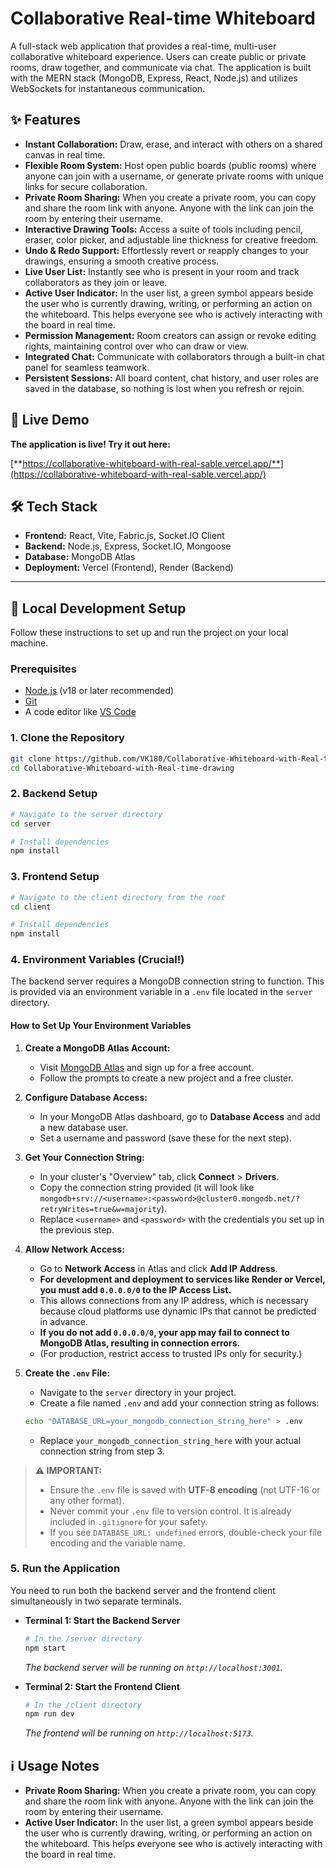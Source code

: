 # Collaborative Real-time Whiteboard

A full-stack web application that provides a real-time, multi-user collaborative whiteboard experience. Users can create public or private rooms, draw together, and communicate via chat. The application is built with the MERN stack (MongoDB, Express, React, Node.js) and utilizes WebSockets for instantaneous communication.

## ✨ Features

*   **Instant Collaboration:** Draw, erase, and interact with others on a shared canvas in real time.
*   **Flexible Room System:** Host open public boards (public rooms) where anyone can join with a username, or generate private rooms with unique links for secure collaboration.
*   **Private Room Sharing:** When you create a private room, you can copy and share the room link with anyone. Anyone with the link can join the room by entering their username.
*   **Interactive Drawing Tools:** Access a suite of tools including pencil, eraser, color picker, and adjustable line thickness for creative freedom.
*   **Undo & Redo Support:** Effortlessly revert or reapply changes to your drawings, ensuring a smooth creative process.
*   **Live User List:** Instantly see who is present in your room and track collaborators as they join or leave.
*   **Active User Indicator:** In the user list, a green symbol appears beside the user who is currently drawing, writing, or performing an action on the whiteboard. This helps everyone see who is actively interacting with the board in real time.
*   **Permission Management:** Room creators can assign or revoke editing rights, maintaining control over who can draw or view.
*   **Integrated Chat:** Communicate with collaborators through a built-in chat panel for seamless teamwork.
*   **Persistent Sessions:** All board content, chat history, and user roles are saved in the database, so nothing is lost when you refresh or rejoin.

## 🚀 Live Demo

**The application is live! Try it out here:**

[**https://collaborative-whiteboard-with-real-sable.vercel.app/**](https://collaborative-whiteboard-with-real-sable.vercel.app/)

## 🛠️ Tech Stack

*   **Frontend:** React, Vite, Fabric.js, Socket.IO Client
*   **Backend:** Node.js, Express, Socket.IO, Mongoose
*   **Database:** MongoDB Atlas
*   **Deployment:** Vercel (Frontend), Render (Backend)

---

## 🔌 Local Development Setup

Follow these instructions to set up and run the project on your local machine.

### Prerequisites

*   [Node.js](https://nodejs.org/) (v18 or later recommended)
*   [Git](https://git-scm.com/)
*   A code editor like [VS Code](https://code.visualstudio.com/)

### 1. Clone the Repository

```bash
git clone https://github.com/VK180/Collaborative-Whiteboard-with-Real-time-drawing.git
cd Collaborative-Whiteboard-with-Real-time-drawing
```

### 2. Backend Setup

```bash
# Navigate to the server directory
cd server

# Install dependencies
npm install
```

### 3. Frontend Setup

```bash
# Navigate to the client directory from the root
cd client

# Install dependencies
npm install
```

### 4. Environment Variables (Crucial!)

The backend server requires a MongoDB connection string to function. This is provided via an environment variable in a `.env` file located in the `server` directory.

#### How to Set Up Your Environment Variables

1.  **Create a MongoDB Atlas Account:**
    - Visit [MongoDB Atlas](https://www.mongodb.com/cloud/atlas/register) and sign up for a free account.
    - Follow the prompts to create a new project and a free cluster.

2.  **Configure Database Access:**
    - In your MongoDB Atlas dashboard, go to **Database Access** and add a new database user.
    - Set a username and password (save these for the next step).

3.  **Get Your Connection String:**
    - In your cluster's "Overview" tab, click **Connect** > **Drivers**.
    - Copy the connection string provided (it will look like `mongodb+srv://<username>:<password>@cluster0.mongodb.net/?retryWrites=true&w=majority`).
    - Replace `<username>` and `<password>` with the credentials you set up in the previous step.

4.  **Allow Network Access:**
    - Go to **Network Access** in Atlas and click **Add IP Address**.
    - **For development and deployment to services like Render or Vercel, you must add `0.0.0.0/0` to the IP Access List.**
    - This allows connections from any IP address, which is necessary because cloud platforms use dynamic IPs that cannot be predicted in advance.
    - **If you do not add `0.0.0.0/0`, your app may fail to connect to MongoDB Atlas, resulting in connection errors.**
    - (For production, restrict access to trusted IPs only for security.)

5.  **Create the `.env` File:**
    - Navigate to the `server` directory in your project.
    - Create a file named `.env` and add your connection string as follows:

    ```bash
    echo "DATABASE_URL=your_mongodb_connection_string_here" > .env
    ```

    - Replace `your_mongodb_connection_string_here` with your actual connection string from step 3.

> **⚠️ IMPORTANT:**
> - Ensure the `.env` file is saved with **UTF-8 encoding** (not UTF-16 or any other format).
> - Never commit your `.env` file to version control. It is already included in `.gitignore` for your safety.
> - If you see `DATABASE_URL: undefined` errors, double-check your file encoding and the variable name.

### 5. Run the Application

You need to run both the backend server and the frontend client simultaneously in two separate terminals.

*   **Terminal 1: Start the Backend Server**
    ```bash
    # In the /server directory
    npm start
    ```
    *The backend server will be running on `http://localhost:3001`.*

*   **Terminal 2: Start the Frontend Client**
    ```bash
    # In the /client directory
    npm run dev
    ```
    *The frontend will be running on `http://localhost:5173`.*

## ℹ️ Usage Notes

- **Private Room Sharing:** When you create a private room, you can copy and share the room link with anyone. Anyone with the link can join the room by entering their username.
- **Active User Indicator:** In the user list, a green symbol appears beside the user who is currently drawing, writing, or performing an action on the whiteboard. This helps everyone see who is actively interacting with the board in real time. 